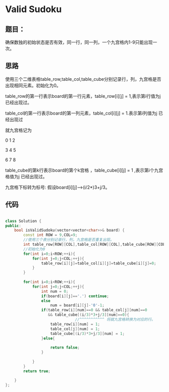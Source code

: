 # Valid Sudoku

## 题目：

确保数独的初始状态是否有效，同一行，同一列，一个九宫格内1-9只能出现一次。

## 思路

使用三个二维表格table_row,table_col,table_cube分别记录行，列，九宫格是否出现相同元素。初始化为0。

table_row的第一行表示board的第一行元素，table_row[i][j] = 1,表示第i行值为j 已经出现过。

table_col的第一行表示board的第一列元素，table_col[i][j] = 1.表示第i列值为j 已经出现过

就九宫格记为 

0   1   2

3   4   5  

6   7   8

table_cube的第k行表示board的第个k宫格 ，table_cube[i][j] = 1 ,表示第i个九宫格值为j 已经出现过。

九宫格下标转为标号: 假设board[i][j]-->(i/2*)3+j/3。

## 代码

```cpp

class Solution {
public:
    bool isValidSudoku(vector<vector<char>>& board) {
        const int ROW = 9,COL=9;
        //使用三个表分别记录行，列，九宫格是否重复出现。
        int table_row[ROW][COL],table_col[ROW][COL],table_cube[ROW][COL];
        //初始化为0
        for(int i=0;i<ROW;++i){
            for(int j=0;j<COL;++j){
                table_row[i][j]=table_col[i][j]=table_cube[i][j]=0;
            }
        }
        
        for(int i=0;i<ROW;++i){
            for(int j=0;j<COL;++j){
                int num = 0;
                if(board[i][j]=='.') continue;
                else
                    num = board[i][j]-'0'-1;
                if(table_row[i][num]==0 && table_col[j][num]==0 
                   && table_cube[(i/3)*3+j/3][num]==0){
                               //^^^^^^^^^^^ 将就九宫格转换为对应的行。
                    table_row[i][num] = 1; 
                    table_col[j][num] = 1;
                    table_cube[(i/3)*3+j/3][num] = 1;
                }else{
                   
                    return false;
                }
                
            }
        }    
        return true;
       
    }
};

```
